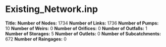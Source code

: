 # Existing_Network.inp
**Title:** 
**Number of Nodes:** 1734
**Number of Links:** 1736
**Number of Pumps:** 10
**Number of Weirs:** 0
**Number of Orifices:** 0
**Number of Outfalls:** 1
**Number of Storages:** 5
**Number of Outlets:** 0
**Number of Subcatchments:** 672
**Number of Raingages:** 0
